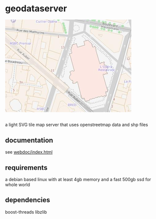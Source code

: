 # geodataserver
![sample](/webdoc/sample.jpg)
##
a light SVG tile map server that uses openstreetmap data and shp files
## documentation
see [webdoc/index.html](webdoc/index.html)
## requirements
a debian based linux with at least 4gb memory and a fast 500gb ssd for whole world
## dependencies
boost-threads  libzlib

